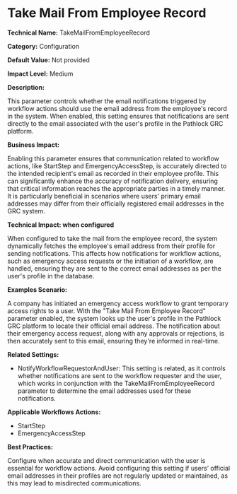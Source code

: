 # Take Mail From Employee Record

**Technical Name:** TakeMailFromEmployeeRecord

**Category:** Configuration

**Default Value:** Not provided

**Impact Level:** Medium

**Description:**

This parameter controls whether the email notifications triggered by workflow actions should use the email address from the employee's record in the system. When enabled, this setting ensures that notifications are sent directly to the email associated with the user's profile in the Pathlock GRC platform.

**Business Impact:**

Enabling this parameter ensures that communication related to workflow actions, like StartStep and EmergencyAccessStep, is accurately directed to the intended recipient's email as recorded in their employee profile. This can significantly enhance the accuracy of notification delivery, ensuring that critical information reaches the appropriate parties in a timely manner. It is particularly beneficial in scenarios where users' primary email addresses may differ from their officially registered email addresses in the GRC system.

**Technical Impact: when configured**

When configured to take the mail from the employee record, the system dynamically fetches the employee's email address from their profile for sending notifications. This affects how notifications for workflow actions, such as emergency access requests or the initiation of a workflow, are handled, ensuring they are sent to the correct email addresses as per the user's profile in the database.

**Examples Scenario:**

A company has initiated an emergency access workflow to grant temporary access rights to a user. With the "Take Mail From Employee Record" parameter enabled, the system looks up the user's profile in the Pathlock GRC platform to locate their official email address. The notification about their emergency access request, along with any approvals or rejections, is then accurately sent to this email, ensuring they're informed in real-time.

**Related Settings:**

- NotifyWorkflowRequestorAndUser: This setting is related, as it controls whether notifications are sent to the workflow requester and the user, which works in conjunction with the TakeMailFromEmployeeRecord parameter to determine the email addresses used for these notifications.

**Applicable Workflows Actions:**

- StartStep
- EmergencyAccessStep

**Best Practices:** 

Configure when accurate and direct communication with the user is essential for workflow actions. Avoid configuring this setting if users’ official email addresses in their profiles are not regularly updated or maintained, as this may lead to misdirected communications.